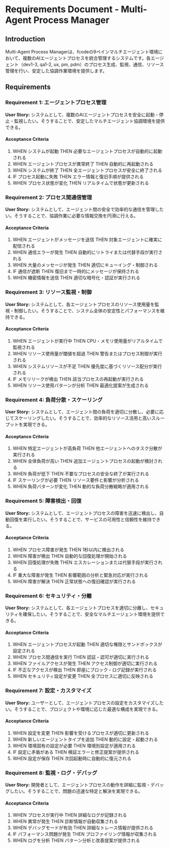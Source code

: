 # Requirements Document - Multi-Agent Process Manager

## Introduction

Multi-Agent Process Managerは、fcodeの9ペインマルチエージェント環境において、複数のAIエージェントプロセスを統合管理するシステムです。各エージェント（dev1-3, qa1-2, ux, pm, pdm）のプロセス生成、監視、通信、リソース管理を行い、安定した協調作業環境を提供します。

## Requirements

### Requirement 1: エージェントプロセス管理

**User Story:** システムとして、複数のAIエージェントプロセスを安全に起動・停止・監視したい。そうすることで、安定したマルチエージェント協調環境を提供できる。

#### Acceptance Criteria

1. WHEN システムが起動 THEN 必要なエージェントプロセスが自動的に起動される
2. WHEN エージェントプロセスが異常終了 THEN 自動的に再起動される
3. WHEN システムが終了 THEN 全エージェントプロセスが安全に終了される
4. IF プロセス起動に失敗 THEN エラー情報と復旧手順が提供される
5. WHEN プロセス状態が変化 THEN リアルタイムで状態が更新される

### Requirement 2: プロセス間通信管理

**User Story:** システムとして、エージェント間の安全で効率的な通信を管理したい。そうすることで、協調作業に必要な情報交換を円滑に行える。

#### Acceptance Criteria

1. WHEN エージェントがメッセージを送信 THEN 対象エージェントに確実に配信される
2. WHEN 通信エラーが発生 THEN 自動的にリトライまたは代替手段が実行される
3. WHEN 大量のメッセージが発生 THEN 適切にキューイング・制御される
4. IF 通信が遮断 THEN 復旧まで一時的にメッセージが保持される
5. WHEN 機密情報を送信 THEN 適切な暗号化・認証が実行される

### Requirement 3: リソース監視・制御

**User Story:** システムとして、各エージェントプロセスのリソース使用量を監視・制御したい。そうすることで、システム全体の安定性とパフォーマンスを維持できる。

#### Acceptance Criteria

1. WHEN エージェントが実行中 THEN CPU・メモリ使用量がリアルタイムで監視される
2. WHEN リソース使用量が閾値を超過 THEN 警告またはプロセス制御が実行される
3. WHEN システムリソースが不足 THEN 優先度に基づくリソース配分が実行される
4. IF メモリリークが検出 THEN 該当プロセスの再起動が実行される
5. WHEN リソース使用パターンが分析 THEN 最適化提案が生成される

### Requirement 4: 負荷分散・スケーリング

**User Story:** システムとして、エージェント間の負荷を適切に分散し、必要に応じてスケーリングしたい。そうすることで、効率的なリソース活用と高いスループットを実現できる。

#### Acceptance Criteria

1. WHEN 特定エージェントが高負荷 THEN 他エージェントへのタスク分散が実行される
2. WHEN 全体負荷が高い THEN 追加エージェントプロセスの起動が検討される
3. WHEN 負荷が低下 THEN 不要なプロセスの安全な終了が実行される
4. IF スケーリングが必要 THEN リソース要件と影響が分析される
5. WHEN 負荷パターンが変化 THEN 動的な負荷分散戦略が適用される

### Requirement 5: 障害検出・回復

**User Story:** システムとして、エージェントプロセスの障害を迅速に検出し、自動回復を実行したい。そうすることで、サービスの可用性と信頼性を維持できる。

#### Acceptance Criteria

1. WHEN プロセス障害が発生 THEN 1秒以内に検出される
2. WHEN 障害が検出 THEN 自動的な回復処理が開始される
3. WHEN 回復処理が失敗 THEN エスカレーションまたは代替手段が実行される
4. IF 重大な障害が発生 THEN 影響範囲の分析と緊急対応が実行される
5. WHEN 障害が解決 THEN 正常状態への復旧確認が実行される

### Requirement 6: セキュリティ・分離

**User Story:** システムとして、各エージェントプロセスを適切に分離し、セキュリティを確保したい。そうすることで、安全なマルチエージェント環境を提供できる。

#### Acceptance Criteria

1. WHEN エージェントプロセスが起動 THEN 適切な権限とサンドボックスが設定される
2. WHEN プロセス間通信を実行 THEN 認証・認可が適切に実行される
3. WHEN ファイルアクセスが発生 THEN アクセス制御が適切に実行される
4. IF 不正なアクセスが検出 THEN 即座にブロック・ログ記録が実行される
5. WHEN セキュリティ設定が変更 THEN 全プロセスに適切に反映される

### Requirement 7: 設定・カスタマイズ

**User Story:** ユーザーとして、エージェントプロセスの設定をカスタマイズしたい。そうすることで、プロジェクトや環境に応じた最適な構成を実現できる。

#### Acceptance Criteria

1. WHEN 設定を変更 THEN 影響を受けるプロセスが適切に更新される
2. WHEN 新しいエージェントタイプを追加 THEN 動的に設定・起動される
3. WHEN 環境固有の設定が必要 THEN 環境別設定が適用される
4. IF 設定に矛盾がある THEN 検証エラーと修正提案が提供される
5. WHEN 設定が保存 THEN 次回起動時に自動的に復元される

### Requirement 8: 監視・ログ・デバッグ

**User Story:** 開発者として、エージェントプロセスの動作を詳細に監視・デバッグしたい。そうすることで、問題の迅速な特定と解決を実現できる。

#### Acceptance Criteria

1. WHEN プロセスが実行中 THEN 詳細なログが記録される
2. WHEN 異常が発生 THEN 診断情報が自動収集される
3. WHEN デバッグモードが有効 THEN 詳細なトレース情報が提供される
4. IF パフォーマンス問題が発生 THEN プロファイリング情報が収集される
5. WHEN ログを分析 THEN パターン分析と改善提案が提供される
